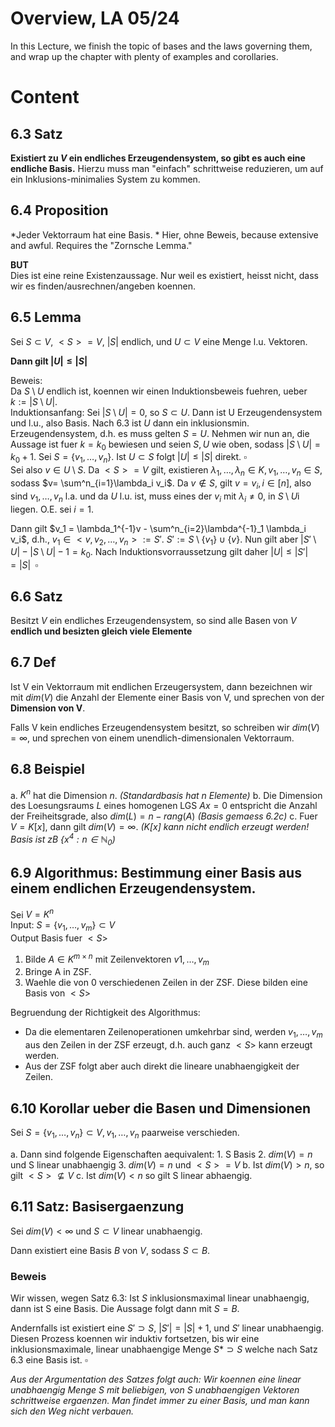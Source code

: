 # Overview, LA 05/24
In this Lecture, we finish the topic of bases and the laws governing them, and
wrap up the chapter with plenty of examples and corollaries.

# Content
## 6.3 Satz
**Existiert zu $V$ ein endliches Erzeugendensystem, so gibt es auch eine endliche
Basis.**
Hierzu muss man "einfach" schrittweise reduzieren, um auf ein
Inklusions-minimalies System zu kommen.

## 6.4 Proposition
*Jeder Vektorraum hat eine Basis. *
Hier, ohne Beweis, because extensive and awful. Requires the "Zornsche Lemma." 

**BUT**  
Dies ist eine reine Existenzaussage. Nur weil es existiert, heisst nicht, dass
wir es finden/ausrechnen/angeben koennen.

## 6.5 Lemma
Sei $S\subset V$, $<S> = V$, $|S|$ endlich, und $U \subset V$ eine Menge l.u.
Vektoren. 

**Dann gilt $|U| \leq |S|$**

Beweis:  
Da $S\setminus U$ endlich ist, koennen wir einen Induktionsbeweis fuehren,
ueber $k := |S\setminus U|$.  
Induktionsanfang: Sei $|S\setminus U| = 0$, so $S\subset U$. Dann ist U
Erzeugendensystem und l.u., also Basis. Nach 6.3 ist $U$ dann ein
inklusionsmin. Erzeugendensystem, d.h. es muss gelten $S=U$.  Nehmen wir nun
an, die Aussage ist fuer $k=k_0$ bewiesen und seien $S,U$ wie oben, sodass
$|S\setminus U| = k_0+1$. Sei $S=\{v_1, \dots, v_n\}$. Ist $U \subset S$ folgt
$|U| \leq |S|$ direkt. $\square$  
Sei also $v\in U\setminus S$. Da $<S> = V$ gilt, existieren $\lambda_1, \dots,
\lambda_n \in K, v_1, \dots, v_n \in S$, sodass $v= \sum^n_{i=1}\lambda_i v_i$.
Da $v\notin S$, gilt $v=v_i, i \in [n]$, also sind $v_1, \dots, v_n$ l.a. und
da $U$ l.u. ist, muss eines der $v_i$ mit $\lambda_i \neq 0$, in $S\setminus
U$i liegen. O.E. sei $i=1$.  

Dann gilt $v_1 = \lambda_1^{-1}v - \sum^n_{i=2}\lambda^{-1}_1 \lambda_i v_i$,
d.h., $v_1 \in <v, v_2, \dots, v_n> := S'$. $S' := S\setminus \{v_1\} \cup
\{v\}$. Nun gilt aber $|S' \setminus U| - |S \setminus U|-1 = k_0$. Nach
Induktionsvorraussetzung gilt daher $|U| \leq |S'| = |S| \,\,\, \square$

## 6.6 Satz
Besitzt $V$ ein endliches Erzeugendensystem, so sind alle Basen von $V$
**endlich und besizten gleich viele Elemente**

## 6.7 Def
Ist V ein Vektorraum mit endlichen Erzeugersystem, dann bezeichnen wir mit
$dim(V)$ die Anzahl der Elemente einer Basis von V, und sprechen von der
**Dimension von V**.  

Falls V kein endliches Erzeugendensystem besitzt, so schreiben wir $dim(V) =
\infty$, und sprechen von einem unendlich-dimensionalen Vektorraum.

## 6.8 Beispiel
a. $K^n$ hat die Dimension $n$. _(Standardbasis hat $n$ Elemente)_
b. Die Dimension des Loesungsraums $L$ eines homogenen LGS $Ax=0$ entspricht
   die Anzahl der Freiheitsgrade, also $dim(L) = n - rang(A)$ _(Basis gemaess
   6.2c)_
c. Fuer $V=K[x]$, dann gilt $dim(V)=\infty$. _($K[x]$ kann nicht endlich
   erzeugt werden! Basis ist zB $\{x^4 : n \in \mathbb{N}_0)$_

## 6.9 Algorithmus: Bestimmung einer Basis aus einem endlichen Erzeugendensystem.
Sei $V=K^n$  
Input: $S = \{ v_1, \dots, v_m\} \subset V$  
Output Basis fuer $<S>$  

1. Bilde $A\in K^{m\times n}$ mit Zeilenvektoren $v1, \dots, v_m$
2. Bringe A in ZSF.
3. Waehle die von 0 verschiedenen Zeilen in der ZSF. Diese bilden eine Basis
   von $<S>$

Begruendung der Richtigkeit des Algorithmus: 

- Da die elementaren Zeilenoperationen umkehrbar sind, werden $v_1, \dots, v_m$
  aus den Zeilen in der ZSF erzeugt, d.h. auch ganz $<S>$ kann erzeugt werden.
- Aus der ZSF folgt aber auch direkt die lineare unabhaengigkeit der Zeilen. 

## 6.10 Korollar ueber die Basen und Dimensionen
Sei $S=\{v_1, \dots, v_n\} \subset V, v_1, \dots, v_n$ paarweise verschieden. 

a. Dann sind folgende Eigenschaften aequivalent: 
    1. S Basis
    2. $dim(V) = n$ und S linear unabhaengig
    3. $dim(V) = n$ und $<S> = V$
b. Ist $dim(V)>n$, so gilt $<S>\nsubseteq V$
c. Ist $dim(V)<n$ so gilt S linear abhaengig. 

## 6.11 Satz: Basisergaenzung
Sei $dim(V) < \infty$ und $S \subset V$ linear unabhaengig. 

Dann existiert eine Basis $B$ von $V$, sodass $S\subset B$.

### Beweis
Wir wissen, wegen Satz 6.3: Ist $S$ inklusionsmaximal linear unabhaengig, dann
ist S eine Basis. Die Aussage folgt dann mit $S=B$. 

Andernfalls ist existiert eine $S' \supset S$, $|S'| = |S|+1$, und $S'$ linear
unabhaengig. Diesen Prozess koennen wir induktiv fortsetzen, bis wir eine
inklusionsmaximale, linear unabhaengige Menge $S* \supset S$ welche nach Satz
6.3 eine Basis ist. $\square$ 

_Aus der Argumentation des Satzes folgt auch: Wir koennen eine linear
unabhaengig Menge S mit beliebigen, von S unabhaengigen Vektoren schrittweise
ergaenzen. Man findet immer zu einer Basis, und man kann sich den Weg nicht
verbauen._
